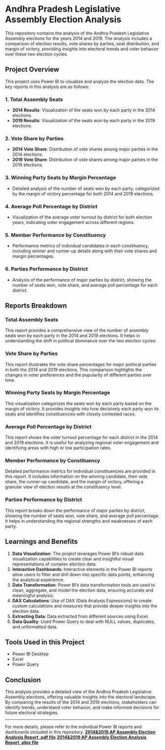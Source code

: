 # Andhra Pradesh Legislative Assembly Election Analysis

This repository contains the analysis of the Andhra Pradesh Legislative Assembly elections for the years 2014 and 2019. The analysis includes a comparison of election results, vote shares by parties, seat distribution, and margin of victory, providing insights into electoral trends and voter behavior over these two election cycles.

## Project Overview

This project uses Power BI to visualize and analyze the election data. The key reports in this analysis are as follows:

### 1. Total Assembly Seats
- **2014 Results**: Visualization of the seats won by each party in the 2014 elections.
- **2019 Results**: Visualization of the seats won by each party in the 2019 elections.

### 2. Vote Share by Parties
- **2014 Vote Share**: Distribution of vote shares among major parties in the 2014 elections.
- **2019 Vote Share**: Distribution of vote shares among major parties in the 2019 elections.

### 3. Winning Party Seats by Margin Percentage
- Detailed analysis of the number of seats won by each party, categorized by the margin of victory percentage for both 2014 and 2019 elections.

### 4. Average Poll Percentage by District
- Visualization of the average voter turnout by district for both election years, indicating voter engagement across different regions.

### 5. Member Performance by Constituency
- Performance metrics of individual candidates in each constituency, including winner and runner-up details along with their vote shares and margin percentages.

### 6. Parties Performance by District
- Analysis of the performance of major parties by district, showing the number of seats won, vote share, and average poll percentage for each district.

## Reports Breakdown

### Total Assembly Seats
This report provides a comprehensive view of the number of assembly seats won by each party in the 2014 and 2019 elections. It helps in understanding the shift in political dominance over the two election cycles.

### Vote Share by Parties
This report illustrates the vote share percentages for major political parties in both the 2014 and 2019 elections. This comparison highlights the changes in voter preferences and the popularity of different parties over time.

### Winning Party Seats by Margin Percentage
This visualization categorizes the seats won by each party based on the margin of victory. It provides insights into how decisively each party won its seats and identifies constituencies with closely contested races.

### Average Poll Percentage by District
This report shows the voter turnout percentage for each district in the 2014 and 2019 elections. It is useful for analyzing regional voter engagement and identifying areas with high or low participation rates.

### Member Performance by Constituency
Detailed performance metrics for individual constituencies are provided in this report. It includes information on the winning candidate, their vote share, the runner-up candidate, and the margin of victory, offering a granular view of election results at the constituency level.

### Parties Performance by District
This report breaks down the performance of major parties by district, showing the number of seats won, vote share, and average poll percentage. It helps in understanding the regional strengths and weaknesses of each party.

## Learnings and Benefits

1. **Data Visualization**: The project leverages Power BI’s robust data visualization capabilities to create clear and insightful visual representations of complex election data.
2. **Interactive Dashboards**: Interactive elements in the Power BI reports allow users to filter and drill down into specific data points, enhancing the analytical experience.
3. **Data Transformation**: Power BI’s data transformation tools are used to clean, aggregate, and model the election data, ensuring accurate and meaningful analysis.
4. **DAX Calculations**: Use of DAX (Data Analysis Expressions) to create custom calculations and measures that provide deeper insights into the election data.
5. **Extracting Data**: Data extracted from different sources using Excel.
6. **Data Quality**: Used Power Query to deal with NULL values, duplicates, and unformatted data.

## Tools Used in this Project

- Power BI Desktop
- Excel
- Power Query

## Conclusion

This analysis provides a detailed view of the Andhra Pradesh Legislative Assembly elections, offering valuable insights into the electoral landscape. By comparing the results of the 2014 and 2019 elections, stakeholders can identify trends, understand voter behavior, and make informed decisions for future electoral strategies.

---

For more details, please refer to the individual Power BI reports and dashboards included in this repository.
**[2014&2019 AP Assembly Election Analysis Report .pdf file](https://github.com/VenkataraoEpparla/Andhra-Pradesh-Legislative-Assembly-Election-Analysis/blob/main/2014%262019%20AP%20Assembly%20Election%20Analysis%20Report.pdf)**
**[2014&2019 AP Assembly Election Analysis Report .pbix file](https://github.com/VenkataraoEpparla/Andhra-Pradesh-Legislative-Assembly-Election-Analysis/blob/main/2014%262019%20AP%20Assembly%20Election%20Analysis%20Report.pbix)**

